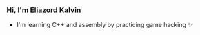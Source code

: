 ### Hi, I'm Eliazord Kalvin

<ul>
  <li> I'm learning C++ and assembly by practicing game hacking ✨ </li>
</ul>

